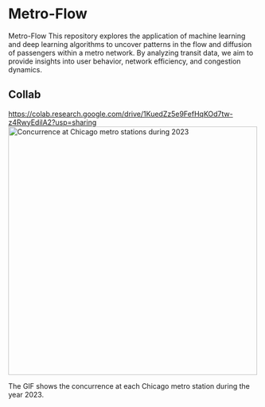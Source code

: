 # Metro-Flow
Metro-Flow This repository explores the application of machine learning and deep learning algorithms to uncover patterns in the flow and diffusion of passengers within a metro network. By analyzing transit data, we aim to provide insights into user behavior, network efficiency, and congestion dynamics.

## Collab
https://colab.research.google.com/drive/1KuedZz5e9FefHqKOd7tw-z4RwyEdilA2?usp=sharing
<img src="imgs/2023_concurrence_per_station.gif" alt="Concurrence at Chicago metro stations during 2023" width="500"/>

The GIF shows the concurrence at each Chicago metro station during the year 2023.
